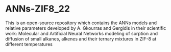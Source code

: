 # ANNs-ZIF8_22
This is an open-source repository which contains the ANNs models and relative parameters developed by A. Gkourras and Gergidis in their scientific work: Molecular and Artificial Neural Networks modeling of sorption and diffusion of small alkanes, alkenes and their ternary mixtures in ZIF-8 at different temperatures
